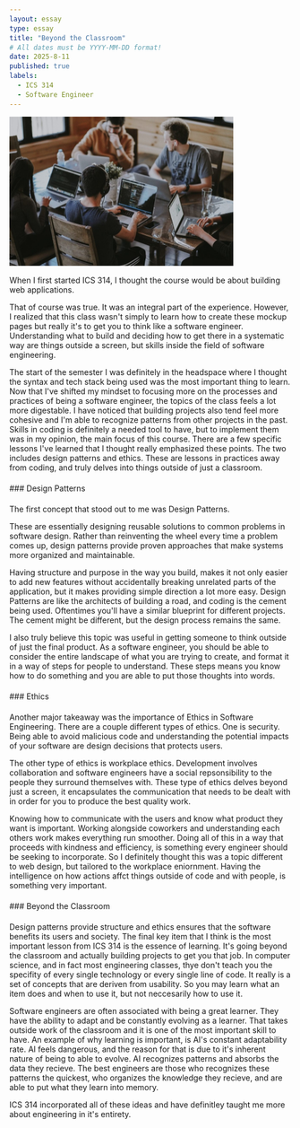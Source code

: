 ```yaml
---
layout: essay
type: essay
title: "Beyond the Classroom"
# All dates must be YYYY-MM-DD format!
date: 2025-8-11
published: true
labels:
  - ICS 314
  - Software Engineer
---
```


<div class="text-center mt-5 mb-5">
  <img src="../img//essays/reflectFinal.jpg" width="400px" class="img-fluid rounded" alt="Final image">
</div>

When I first started ICS 314, I thought the course would be about building web applications. 

That of course was true. It was an integral part of the experience. However, I realized that this class wasn't simply to learn how to create these mockup pages but really it's to get you to think like a software engineer. Understanding what to build and deciding how to get there in a systematic way are things outside a screen, but skills inside the field of software engineering. 

The start of the semester I was definitely in the headspace where I thought the syntax and tech stack being used was the most important thing to learn. Now that I've shifted my mindset to focusing more on the processes and practices of being a software engineer, the topics of the class feels a lot more digestable. I have noticed that building projects also tend feel more cohesive and I'm able to recognize patterns from other projects in the past. Skills in coding is definitely a needed tool to have, but to implement them was in my opinion, the main focus of this course. There are a few specific lessons I've learned that I thought really emphasized these points. The two includes design patterns and ethics. These are lessons in practices away from coding, and truly delves into things outside of just a classroom.
                                                                                                                                                                 
<div style="margin-top:20px;"></div>
### Design Patterns
<div style="margin-top:20px;"></div>

The first concept that stood out to me was Design Patterns. 

These are essentially designing reusable solutions to common problems in software design. Rather than reinventing the wheel every time a problem comes up, design patterns provide proven approaches that make systems more organized and maintainable. 

Having structure and purpose in the way you build, makes it not only easier to add new features without accidentally breaking unrelated parts of the application, but it makes providing simple direction a lot more easy. Design Patterns are like the architects of building a road, and coding is the cement being used. Oftentimes you'll have a similar blueprint for different projects. The cement might be different, but the design process remains the same. 

I also truly believe this topic was useful in getting someone to think outside of just the final product. As a software engineer, you should be able to consider the entire landscape of what you are trying to create, and format it in a way of steps for people to understand. These steps means you know how to do something and you are able to put those thoughts into words.

<div style="margin-top:20px;"></div>
### Ethics
<div style="margin-top:20px;"></div>
              
Another major takeaway was the importance of Ethics in Software Engineering. There are a couple different types of ethics. One is security. Being able to avoid malicious code and understanding the potential impacts of your software are design decisions that protects users. 

The other type of ethics is workplace ethics. Development involves collaboration and software engineers have a social repsonsibility to the people they surround themselves with. These type of ethics delves beyond just a screen, it encapsulates the communication that needs to be dealt with in order for you to produce the best quality work. 

Knowing how to communicate with the users and know what product they want is important. Working alongside coworkers and understanding each others work makes everything run smoother. Doing all of this in a way that proceeds with kindness and efficiency, is something every engineer should be seeking to incorporate. So I definitely thought this was a topic different to web design, but tailored to the workplace eniornment. Having the intelligence on how actions affct things outside of code and with people, is something very important.

<div style="margin-top:20px;"></div>
### Beyond the Classroom
<div style="margin-top:20px;"></div>
        
Design patterns provide structure and ethics ensures that the software benefits its users and society. The final key item that I think is the most important lesson from ICS 314 is the essence of learning. It's going beyond the classroom and actually building projects to get you that job. In computer science, and in fact most engineering classes, thye don't teach you the specifity of every single technology or every single line of code. It really is a set of concepts that are deriven from usability. So you may learn what an item does and when to use it, but not neccesarily how to use it. 

Software engineers are often associated with being a great learner. They have the ability to adapt and be constantly evolving as a learner. That takes outside work of the classroom and it is one of the most important skill to have. An example of why learning is important, is AI's constant adaptability rate. AI feels dangerous, and the reason for that is due to it's inherent nature of being to able to evolve. AI recognizes patterns and absorbs the data they recieve. The best engineers are those who recognizes these patterns the quickest, who organizes the knowledge they recieve, and are able to put what they learn into memory. 

ICS 314 incorporated all of these ideas and have definitley taught me more about engineering in it's entirety. 

